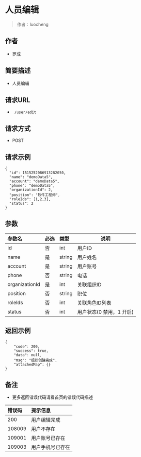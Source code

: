# 人员编辑

> 作者：luocheng

## 作者

- 罗成
    
## 简要描述

- 人员编辑

## 请求URL
- ` /user/edit`
  
## 请求方式
- POST 

## 请求示例
```
{
  "id": 1515252086913282050,
  "name": "demoData5",
  "account": "demoData5",
  "phone": "demoData5",
  "organizationId": 2,
  "position": "软件工程师",
  "roleIds": [1,2,3],
  "status": 2
}
```


## 参数

|参数名|必选|类型|说明|
|:----    |:---|:----- |-----   |
|id |否  |int | 用户ID   |
|name |是  |string | 用户姓名   |
|account |是  |string | 用户账号    |
|phone |否  |string | 电话  |
|organizationId |是 |int |关联组织ID  |
|position |否  |string | 职位  |
|roleIds |否  |int | 关联角色ID列表  |
|status |否  |int | 用户状态(0 禁用，1 开启)  |



## 返回示例 

``` 
{
    "code": 200,
    "success": true,
    "data": null,
    "msg": "组织创建完成",
    "attachedMap": {}
}
```





## 备注 

- 更多返回错误代码请看首页的错误代码描述

|错误码|提示信息|
|:----    |:---|
|200 |用户编辑完成  |
|108009 |用户不存在  |
|109001 |用户账号已存在  |
|109003 |用户手机号已存在  |